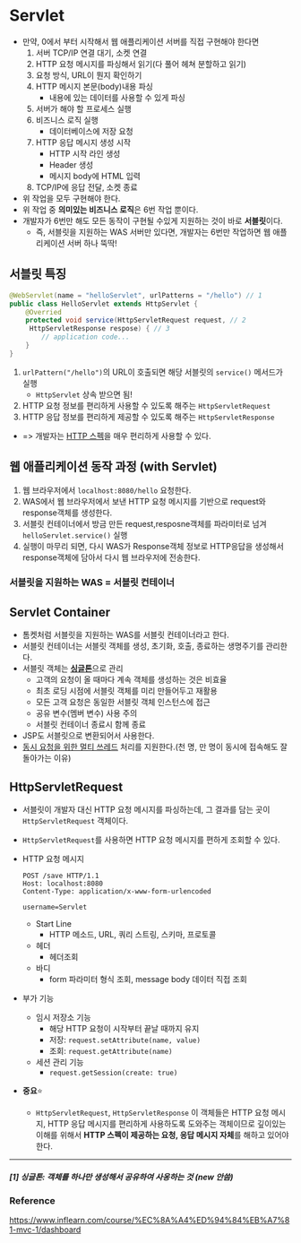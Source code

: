 # Servlet
* 만약, 0에서 부터 시작해서 웹 애플리케이션 서버를 직접 구현해야 한다면
    1. 서버 TCP/IP 연결 대기, 소켓 연결
    2. HTTP 요청 메시지를 파싱해서 읽기(다 풀어 헤쳐 분할하고 읽기)
    3. 요청 방식, URL이 뭔지 확인하기
    4. HTTP 메시지 본문(body)내용 파싱
        * 내용에 있는 데이터를 사용할 수 있게 파싱
    5. 서버가 해야 할 프로세스 실행
    6. 비즈니스 로직 실행
        * 데이터베이스에 저장 요청
    7. HTTP 응답 메시지 생성 시작
        * HTTP 시작 라인 생성
        * Header 생성
        * 메시지 body에 HTML 입력
    8. TCP/IP에 응답 전달, 소켓 종료
* 위 작업을 모두 구현해야 한다.
* 위 작업 중 **의미있는 비즈니스 로직**은 6번 작업 뿐이다.
* 개발자가 6번만 해도 모든 동작이 구현될 수있게 지원하는 것이 바로 **서블릿**이다.
    * 즉, 서블릿을 지원하는 WAS 서버만 있다면, 개발자는 6번만 작업하면 웹 애플리케이션 서버 하나 뚝딱!

## 서블릿 특징
```java
@WebServlet(name = "helloServlet", urlPatterns = "/hello") // 1
public class HelloServlet extends HttpServlet {
    @Overried
    protected void service(HttpServletRequest request, // 2
     HttpServletResponse respose) { // 3
        // application code...
    }
}
```
1. `urlPattern("/hello")`의 URL이 호출되면 해당 서블릿의 `service()` 메서드가 실행
    * `HttpServlet` 상속 받으면 됨!
2. HTTP 요청 정보를 편리하게 사용할 수 있도록 해주는 `HttpServletRequest`
3. HTTP 응답 정보를 편리하게 제공할 수 있도록 해주는 `HttpServletResponse`
* => 개발자는 [HTTP 스펙](../../CS/Network/HTTP.md)을 매우 편리하게 사용할 수 있다.

## 웹 애플리케이션 동작 과정 (with Servlet)
1. 웹 브라우저에서 `localhost:8080/hello` 요청한다.
2. WAS에서 웹 브라우저에서 보낸 HTTP 요청 메시지를 기반으로 request와 response객체를 생성한다.
3. 서블릿 컨테이너에서 방금 만든 request,resposne객체를 파라미터로 넘겨 `helloServlet.service()` 실행
4. 실행이 마무리 되면, 다시 WAS가 Response객체 정보로 HTTP응답을 생성해서 response객체에 담아서 다시 웹 브라우저에 전송한다.

### 서블릿을 지원하는 WAS = 서블릿 컨테이너

## Servlet Container
* 톰켓처럼 서블릿을 지원하는 WAS를 서블릿 컨테이너라고 한다.
* 서블릿 컨테이너는 서블릿 객체를 생성, 초기화, 호출, 종료하는 생명주기를 관리한다.
* 서블릿 객체는 [**싱글톤**](#1-싱글톤-객체를-하나만-생성해서-공유하여-사옹하는-것-new-안씀)으로 관리
    * 고객의 요청이 올 때마다 계속 객체를 생성하는 것은 비효율
    * 최초 로딩 시점에 서블릿 객체를 미리 만들어두고 재활용
    * 모든 고객 요청은 동일한 서블릿 객체 인스턴스에 접근
    * 공유 변수(멤버 변수) 사용 주의
    * 서블릿 컨테이너 종료시 함께 종료
* JSP도 서블릿으로 변환되어서 사용한다.
* [동시 요청을 위한 멀티 쓰레드](./Multi-threading.md) 처리를 지원한다.(천 명, 만 명이 동시에 접속해도 잘 돌아가는 이유)


## HttpServletRequest
* 서블릿이 개발자 대신 HTTP 요청 메시지를 파싱하는데, 그 결과를 담는 곳이 `HttpServletRequest` 객체이다.
* `HttpServletRequest`를 사용하면 HTTP 요청 메시지를 편하게 조회할 수 있다.
* HTTP 요청 메시지
    ```
    POST /save HTTP/1.1
    Host: localhost:8080
    Content-Type: application/x-www-form-urlencoded

    username=Servlet
    ```
    * Start Line
        * HTTP 메소드, URL, 쿼리 스트링, 스키마, 프로토콜
    * 헤더
        * 헤더조회
    * 바디
        * form 파라미터 형식 조회, message body 데이터 직접 조회

* 부가 기능
    * 임시 저장소 기능
        * 해당 HTTP 요청이 시작부터 끝날 때까지 유지
        * 저장: `request.setAttribute(name, value)`
        * 조회: `request.getAttribute(name)`
    * 세션 관리 기능
        * `request.getSession(create: true)`

* **중요**⭐
    * `HttpServletRequest`, `HttpServletResponse` 이 객체들은 HTTP 요청 메시지, HTTP 응답 메시지를 편리하게 사용하도록 도와주는 객체이므로 깊이있는 이해를 위해서 **HTTP 스펙이 제공하는 요청, 응답 메시지 자체**를 해하고 있어야 한다.


---
##### [1] 싱글톤: 객체를 하나만 생성해서 공유하여 사옹하는 것 (new 안씀)


### Reference
https://www.inflearn.com/course/%EC%8A%A4%ED%94%84%EB%A7%81-mvc-1/dashboard